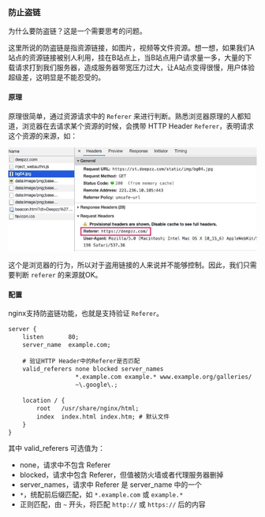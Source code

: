 ### 防止盗链

为什么要防盗链？这是一个需要思考的问题。

这里所说的防盗链是指资源链接，如图片，视频等文件资源。想一想，如果我们A站点的资源链接被别人利用，挂在B站点上，当B站点用户请求量一多，大量的下载请求打到我们服务器，造成服务器带宽压力过大，让A站点变得很慢，用户体验超级差，这明显是不能忍受的。

#### 原理

原理很简单，通过资源请求中的 `Referer` 来进行判断。熟悉浏览器原理的人都知道，浏览器在去请求某个资源的时候，会携带 HTTP Header `Referer`，表明请求这个资源的来源，如：

![browser-referer](../asserts/browser-referer.jpg)

这个是浏览器的行为，所以对于盗用链接的人来说并不能够控制。因此，我们只需要判断 `referer` 的来源就OK。

#### 配置

nginx支持防盗链功能，也就是支持验证 `Referer`。

```
server {
    listen       80;
    server_name  example.com;

    # 验证HTTP Header中的Referer是否匹配
    valid_referers none blocked server_names
                   *.example.com example.* www.example.org/galleries/
                   ~\.google\.;

    location / {
        root   /usr/share/nginx/html;
        index  index.html index.htm; # 默认文件
    }
}
```

其中 valid_referers 可选值为：

* none，请求中不包含 Referer
* blocked，请求中包含 Referer，但值被防火墙或者代理服务器删掉
* server_names，请求中 Referer 是 server_name 中的一个
* `*`，统配前后缀匹配，如 `*.example.com` 或 `example.*`
* 正则匹配，由 `~` 开头，将匹配 `http://` 或 `https://` 后的内容